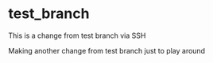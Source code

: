 # test_branch

This is a change from test branch via SSH

Making another change from test branch just to play around
